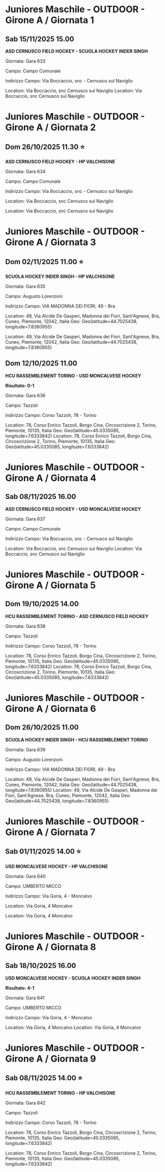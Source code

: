 

# Juniores Maschile - OUTDOOR  - Girone A / Giornata 1

## Sab 15/11/2025 15.00

<strong>ASD CERNUSCO FIELD HOCKEY - SCUOLA HOCKEY INDER SINGH</strong>

Giornata: Gara 633

Campo: Campo Comunale 

Indirizzo Campo:  Via Boccaccio, snc - Cernusco sul Naviglio

Location:  Via Boccaccio, snc Cernusco sul Naviglio
Location:  Via Boccaccio, snc Cernusco sul Naviglio



# Juniores Maschile - OUTDOOR  - Girone A / Giornata 2

<!-- VALCHISONE_START -->
## Dom 26/10/2025 11.30 ⭐

<strong>ASD CERNUSCO FIELD HOCKEY - HP VALCHISONE</strong>

Giornata: Gara 634

Campo: Campo Comunale 

Indirizzo Campo:  Via Boccaccio, snc - Cernusco sul Naviglio

Location:  Via Boccaccio, snc Cernusco sul Naviglio
<!-- VALCHISONE_END -->

Location:  Via Boccaccio, snc Cernusco sul Naviglio
<!-- VALCHISONE_END -->




# Juniores Maschile - OUTDOOR  - Girone A / Giornata 3

<!-- VALCHISONE_START -->
## Dom 02/11/2025 11.00 ⭐

<strong>SCUOLA HOCKEY INDER SINGH - HP VALCHISONE</strong>

Giornata: Gara 635

Campo: Augusto Lorenzoni 

Indirizzo Campo:  VIA MADONNA DEI FIORI, 49 - Bra

Location: 49, Via Alcide De Gasperi, Madonna dei Fiori, Sant'Agnese, Bra, Cuneo, Piemonte, 12042, Italia
Geo: Geo(latitude=44.7025438, longitude=7.8360955)
<!-- VALCHISONE_END -->

Location: 49, Via Alcide De Gasperi, Madonna dei Fiori, Sant'Agnese, Bra, Cuneo, Piemonte, 12042, Italia
Geo: Geo(latitude=44.7025438, longitude=7.8360955)
<!-- VALCHISONE_END -->



## Dom 12/10/2025 11.00

<strong>HCU RASSEMBLEMENT TORINO - USD MONCALVESE HOCKEY</strong>

**Risultato: 0-1**

Giornata: Gara 636

Campo: Tazzoli 

Indirizzo Campo:  Corso Tazzoli, 78 - Torino

Location: 78, Corso Enrico Tazzoli, Borgo Cina, Circoscrizione 2, Torino, Piemonte, 10135, Italia
Geo: Geo(latitude=45.0335085, longitude=7.6333842)
Location: 78, Corso Enrico Tazzoli, Borgo Cina, Circoscrizione 2, Torino, Piemonte, 10135, Italia
Geo: Geo(latitude=45.0335085, longitude=7.6333842)



# Juniores Maschile - OUTDOOR  - Girone A / Giornata 4

## Sab 08/11/2025 16.00

<strong>ASD CERNUSCO FIELD HOCKEY - USD MONCALVESE HOCKEY</strong>

Giornata: Gara 637

Campo: Campo Comunale 

Indirizzo Campo:  Via Boccaccio, snc - Cernusco sul Naviglio

Location:  Via Boccaccio, snc Cernusco sul Naviglio
Location:  Via Boccaccio, snc Cernusco sul Naviglio



# Juniores Maschile - OUTDOOR  - Girone A / Giornata 5

## Dom 19/10/2025 14.00

<strong>HCU RASSEMBLEMENT TORINO - ASD CERNUSCO FIELD HOCKEY</strong>

Giornata: Gara 638

Campo: Tazzoli 

Indirizzo Campo:  Corso Tazzoli, 78 - Torino

Location: 78, Corso Enrico Tazzoli, Borgo Cina, Circoscrizione 2, Torino, Piemonte, 10135, Italia
Geo: Geo(latitude=45.0335085, longitude=7.6333842)
Location: 78, Corso Enrico Tazzoli, Borgo Cina, Circoscrizione 2, Torino, Piemonte, 10135, Italia
Geo: Geo(latitude=45.0335085, longitude=7.6333842)



# Juniores Maschile - OUTDOOR  - Girone A / Giornata 6

## Dom 26/10/2025 11.00

<strong>SCUOLA HOCKEY INDER SINGH - HCU RASSEMBLEMENT TORINO</strong>

Giornata: Gara 639

Campo: Augusto Lorenzoni 

Indirizzo Campo:  VIA MADONNA DEI FIORI, 49 - Bra

Location: 49, Via Alcide De Gasperi, Madonna dei Fiori, Sant'Agnese, Bra, Cuneo, Piemonte, 12042, Italia
Geo: Geo(latitude=44.7025438, longitude=7.8360955)
Location: 49, Via Alcide De Gasperi, Madonna dei Fiori, Sant'Agnese, Bra, Cuneo, Piemonte, 12042, Italia
Geo: Geo(latitude=44.7025438, longitude=7.8360955)



# Juniores Maschile - OUTDOOR  - Girone A / Giornata 7

<!-- VALCHISONE_START -->
## Sab 01/11/2025 14.00 ⭐

<strong>USD MONCALVESE HOCKEY - HP VALCHISONE</strong>

Giornata: Gara 640

Campo: UMBERTO MICCO 

Indirizzo Campo:  Via Goria, 4 - Moncalvo

Location:  Via Goria, 4 Moncalvo
<!-- VALCHISONE_END -->

Location:  Via Goria, 4 Moncalvo
<!-- VALCHISONE_END -->




# Juniores Maschile - OUTDOOR  - Girone A / Giornata 8

## Sab 18/10/2025 16.00

<strong>USD MONCALVESE HOCKEY - SCUOLA HOCKEY INDER SINGH</strong>

**Risultato: 4-1**

Giornata: Gara 641

Campo: UMBERTO MICCO 

Indirizzo Campo:  Via Goria, 4 - Moncalvo

Location:  Via Goria, 4 Moncalvo
Location:  Via Goria, 4 Moncalvo



# Juniores Maschile - OUTDOOR  - Girone A / Giornata 9

<!-- VALCHISONE_START -->
## Sab 08/11/2025 14.00 ⭐

<strong>HCU RASSEMBLEMENT TORINO - HP VALCHISONE</strong>

Giornata: Gara 642

Campo: Tazzoli 

Indirizzo Campo:  Corso Tazzoli, 78 - Torino

Location: 78, Corso Enrico Tazzoli, Borgo Cina, Circoscrizione 2, Torino, Piemonte, 10135, Italia
Geo: Geo(latitude=45.0335085, longitude=7.6333842)
<!-- VALCHISONE_END -->

Location: 78, Corso Enrico Tazzoli, Borgo Cina, Circoscrizione 2, Torino, Piemonte, 10135, Italia
Geo: Geo(latitude=45.0335085, longitude=7.6333842)
<!-- VALCHISONE_END -->


